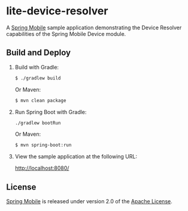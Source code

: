 # lite-device-resolver

A [Spring Mobile] sample application demonstrating the Device Resolver capabilities of the Spring Mobile Device module.


## Build and Deploy

1. Build with Gradle:

    ```sh
    $ ./gradlew build
    ```
    Or Maven:

    ```sh
    $ mvn clean package
    ```

2. Run Spring Boot with Gradle:

    ```sh
    ./gradlew bootRun
    ```

    Or Maven:

    ```sh
    $ mvn spring-boot:run
    ```

3. View the sample application at the following URL:

    [http://localhost:8080/]()


## License

[Spring Mobile] is released under version 2.0 of the [Apache License].


[Spring Mobile]: http://projects.spring.io/spring-mobile
[Apache License]: http://www.apache.org/licenses/LICENSE-2.0
